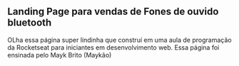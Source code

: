 ## Landing Page para vendas de Fones de ouvido bluetooth
<p>OLha essa página super lindinha que construí em uma aula de programação da Rocketseat para iniciantes em desenvolvimento web. Essa página foi ensinada pelo Mayk Brito (Maykão)</p>
